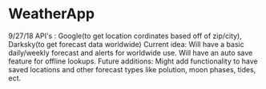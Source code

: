 # WeatherApp
9/27/18
API's : Google(to get location cordinates based off of zip/city), Darksky(to get forecast data worldwide)
Current idea: Will have a basic daily/weekly forecast and alerts for worldwide use. Will have an auto save feature for offline lookups. 
Future additions: Might add functionality to have saved locations and other forecast types like polution, moon phases, tides, ect.
